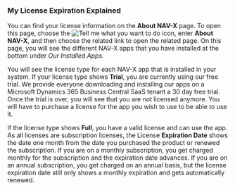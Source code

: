 ### My License Expiration Explained

You can find your license information on the **About NAV-X** page. To open this page, choose the ![Tell me what you want to do](/images/magnifying-glass.gif) icon, enter **About NAV-X**, and then choose the related link to open the related page. On this page, you will see the different NAV-X apps that you have installed at the bottom under *Our Installed Apps*.

You will see the license type for each NAV-X app that is installed in your system. If your license type shows **Trial**, you are currently using our free trial. We provide everyone downloading and installing our apps on a Microsoft Dynamics 365 Business Central SaaS tenant a 30 day free trial. Once the trial is over, you will see that you are not licensed anymore. You will have to purchase a license for the app you wish to use to be able to use it.

If the license type shows **Full**, you have a valid license and can use the app. As all licenses are subscription licenses, the License **Expiration Date** shows the date one month from the date you purchased the product or renewed the subscription. If you are on a monthly subscription, you get charged monthly for the subscription and the expiration date advances. If you are on an annual subscription, you get charged on an annual basis, but the license expiration date still only shows a monthly expiration and gets automatically renewed.
